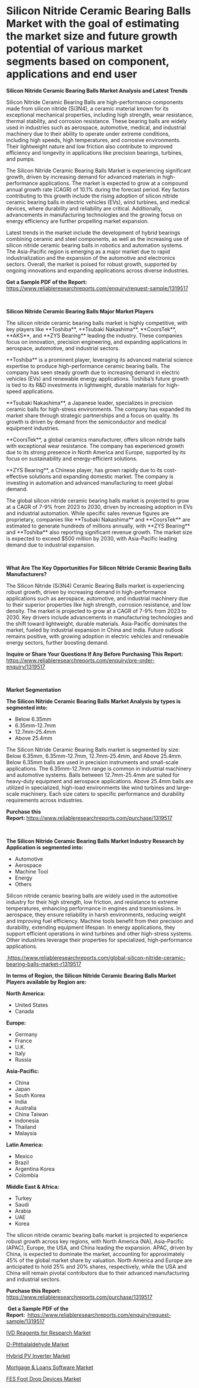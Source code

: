 <p><h1>Silicon Nitride Ceramic Bearing Balls Market with the goal of estimating the market size and future growth potential of various market segments based on component, applications and end user</h1></p><p><strong>Silicon Nitride Ceramic Bearing Balls Market Analysis and Latest Trends</strong></p>
<p><p>Silicon Nitride Ceramic Bearing Balls are high-performance components made from silicon nitride (Si3N4), a ceramic material known for its exceptional mechanical properties, including high strength, wear resistance, thermal stability, and corrosion resistance. These bearing balls are widely used in industries such as aerospace, automotive, medical, and industrial machinery due to their ability to operate under extreme conditions, including high speeds, high temperatures, and corrosive environments. Their lightweight nature and low friction also contribute to improved efficiency and longevity in applications like precision bearings, turbines, and pumps.</p><p>The Silicon Nitride Ceramic Bearing Balls Market is experiencing significant growth, driven by increasing demand for advanced materials in high-performance applications. The market is expected to grow at a compound annual growth rate (CAGR) of 10.1% during the forecast period. Key factors contributing to this growth include the rising adoption of silicon nitride ceramic bearing balls in electric vehicles (EVs), wind turbines, and medical devices, where durability and reliability are critical. Additionally, advancements in manufacturing technologies and the growing focus on energy efficiency are further propelling market expansion.</p><p>Latest trends in the market include the development of hybrid bearings combining ceramic and steel components, as well as the increasing use of silicon nitride ceramic bearing balls in robotics and automation systems. The Asia-Pacific region is emerging as a major market due to rapid industrialization and the expansion of the automotive and electronics sectors. Overall, the market is poised for robust growth, supported by ongoing innovations and expanding applications across diverse industries.</p></p>
<p><strong>Get a Sample PDF of the Report:&nbsp;</strong> <a href="https://www.reliableresearchreports.com/enquiry/request-sample/1319517?utm_campaign=13&utm_medium=2&utm_source=Github&utm_content=ia&utm_term=20012025&utm_id=silicon-nitride-ceramic-bearing-balls">https://www.reliableresearchreports.com/enquiry/request-sample/1319517</a></p>
<p>&nbsp;</p>
<p><strong>Silicon Nitride Ceramic Bearing Balls Major Market Players</strong></p>
<p><p>The silicon nitride ceramic bearing balls market is highly competitive, with key players like **Toshiba**, **Tsubaki Nakashima**, **CoorsTek**, **AKS**, and **ZYS Bearing** leading the industry. These companies focus on innovation, precision engineering, and expanding applications in aerospace, automotive, and industrial sectors.</p><p>**Toshiba** is a prominent player, leveraging its advanced material science expertise to produce high-performance ceramic bearing balls. The company has seen steady growth due to increasing demand in electric vehicles (EVs) and renewable energy applications. Toshiba’s future growth is tied to its R&D investments in lightweight, durable materials for high-speed applications.</p><p>**Tsubaki Nakashima**, a Japanese leader, specializes in precision ceramic balls for high-stress environments. The company has expanded its market share through strategic partnerships and a focus on quality. Its growth is driven by demand from the semiconductor and medical equipment industries.</p><p>**CoorsTek**, a global ceramics manufacturer, offers silicon nitride balls with exceptional wear resistance. The company has experienced growth due to its strong presence in North America and Europe, supported by its focus on sustainability and energy-efficient solutions.</p><p>**ZYS Bearing**, a Chinese player, has grown rapidly due to its cost-effective solutions and expanding domestic market. The company is investing in automation and advanced manufacturing to meet global demand.</p><p>The global silicon nitride ceramic bearing balls market is projected to grow at a CAGR of 7-9% from 2023 to 2030, driven by increasing adoption in EVs and industrial automation. While specific sales revenue figures are proprietary, companies like **Tsubaki Nakashima** and **CoorsTek** are estimated to generate hundreds of millions annually, with **ZYS Bearing** and **Toshiba** also reporting significant revenue growth. The market size is expected to exceed $500 million by 2030, with Asia-Pacific leading demand due to industrial expansion.</p></p>
<p>&nbsp;</p>
<p><strong>What Are The Key Opportunities For Silicon Nitride Ceramic Bearing Balls Manufacturers?</strong></p>
<p><p>The Silicon Nitride (Si3N4) Ceramic Bearing Balls market is experiencing robust growth, driven by increasing demand in high-performance applications such as aerospace, automotive, and industrial machinery due to their superior properties like high strength, corrosion resistance, and low density. The market is projected to grow at a CAGR of 7-9% from 2023 to 2030. Key drivers include advancements in manufacturing technologies and the shift toward lightweight, durable materials. Asia-Pacific dominates the market, fueled by industrial expansion in China and India. Future outlook remains positive, with growing adoption in electric vehicles and renewable energy sectors, further boosting demand.</p></p>
<p><strong>Inquire or Share Your Questions If Any Before Purchasing This Report:</strong> <a href="https://www.reliableresearchreports.com/enquiry/pre-order-enquiry/1319517?utm_campaign=13&utm_medium=2&utm_source=Github&utm_content=ia&utm_term=20012025&utm_id=silicon-nitride-ceramic-bearing-balls">https://www.reliableresearchreports.com/enquiry/pre-order-enquiry/1319517</a></p>
<p>&nbsp;</p>
<p><strong>Market Segmentation</strong></p>
<p><strong>The Silicon Nitride Ceramic Bearing Balls Market Analysis by types is segmented into:</strong></p>
<p><ul><li>Below 6.35mm</li><li>6.35mm-12.7mm</li><li>12.7mm-25.4mm</li><li>Above 25.4mm</li></ul></p>
<p><p>The Silicon Nitride Ceramic Bearing Balls market is segmented by size: Below 6.35mm, 6.35mm-12.7mm, 12.7mm-25.4mm, and Above 25.4mm. Below 6.35mm balls are used in precision instruments and small-scale applications. The 6.35mm-12.7mm range is common in industrial machinery and automotive systems. Balls between 12.7mm-25.4mm are suited for heavy-duty equipment and aerospace applications. Above 25.4mm balls are utilized in specialized, high-load environments like wind turbines and large-scale machinery. Each size caters to specific performance and durability requirements across industries.</p></p>
<p><strong>Purchase this Report:&nbsp;</strong><a href="https://www.reliableresearchreports.com/purchase/1319517?utm_campaign=13&utm_medium=2&utm_source=Github&utm_content=ia&utm_term=20012025&utm_id=silicon-nitride-ceramic-bearing-balls">https://www.reliableresearchreports.com/purchase/1319517</a></p>
<p>&nbsp;</p>
<p><strong>The Silicon Nitride Ceramic Bearing Balls Market Industry Research by Application is segmented into:</strong></p>
<p><ul><li>Automotive</li><li>Aerospace</li><li>Machine Tool</li><li>Energy</li><li>Others</li></ul></p>
<p><p>Silicon nitride ceramic bearing balls are widely used in the automotive industry for their high strength, low friction, and resistance to extreme temperatures, enhancing performance in engines and transmissions. In aerospace, they ensure reliability in harsh environments, reducing weight and improving fuel efficiency. Machine tools benefit from their precision and durability, extending equipment lifespan. In energy applications, they support efficient operations in wind turbines and other high-stress systems. Other industries leverage their properties for specialized, high-performance applications.</p></p>
<p><a href="https://www.reliableresearchreports.com/global-silicon-nitride-ceramic-bearing-balls-market-r1319517?utm_campaign=13&utm_medium=2&utm_source=Github&utm_content=ia&utm_term=20012025&utm_id=silicon-nitride-ceramic-bearing-balls">&nbsp;https://www.reliableresearchreports.com/global-silicon-nitride-ceramic-bearing-balls-market-r1319517</a></p>
<p><strong>In terms of Region, the Silicon Nitride Ceramic Bearing Balls Market Players available by Region are:</strong></p>
<p>
    <p> <strong> North America: </strong>
        <ul>
            <li>United States</li>
            <li>Canada</li>
        </ul>
        </p> 
    <p> <strong> Europe: </strong>
        <ul>
            <li>Germany</li>
            <li>France</li>
            <li>U.K.</li>
            <li>Italy</li>
            <li>Russia</li>
        </ul>
        </p> 
    <p> <strong> Asia-Pacific: </strong>
        <ul>
            <li>China</li>
            <li>Japan</li>
            <li>South Korea</li>
            <li>India</li>
            <li>Australia</li>
            <li>China Taiwan</li>
            <li>Indonesia</li>
            <li>Thailand</li>
            <li>Malaysia</li>
        </ul>
        </p> 
    <p> <strong> Latin America: </strong>
        <ul>
            <li>Mexico</li>
            <li>Brazil</li>
            <li>Argentina Korea</li>
            <li>Colombia</li>
        </ul>
        </p> 
    <p> <strong> Middle East & Africa: </strong>
        <ul>
            <li>Turkey</li>
            <li>Saudi</li>
            <li>Arabia</li>
            <li>UAE</li>
            <li>Korea</li>
        </ul>
    </p>
    </p>
<p><p>The silicon nitride ceramic bearing balls market is projected to experience robust growth across key regions, with North America (NA), Asia-Pacific (APAC), Europe, the USA, and China leading the expansion. APAC, driven by China, is expected to dominate the market, accounting for approximately 45% of the global market share by valuation. North America and Europe are anticipated to hold 25% and 20% shares, respectively, while the USA and China will remain pivotal contributors due to their advanced manufacturing and industrial sectors.</p></p>
<p><strong>Purchase this Report: </strong><a href="https://www.reliableresearchreports.com/purchase/1319517?utm_campaign=13&utm_medium=2&utm_source=Github&utm_content=ia&utm_term=20012025&utm_id=silicon-nitride-ceramic-bearing-balls">https://www.reliableresearchreports.com/purchase/1319517</a></p>
<p>&nbsp;<strong>Get a Sample PDF of the Report:&nbsp;&nbsp;</strong><a href="https://www.reliableresearchreports.com/enquiry/request-sample/1319517?utm_campaign=13&utm_medium=2&utm_source=Github&utm_content=ia&utm_term=20012025&utm_id=silicon-nitride-ceramic-bearing-balls">https://www.reliableresearchreports.com/enquiry/request-sample/1319517</a></p>
<p><strong></strong></p>
<p><p><a href="https://www.linkedin.com/pulse/ivd-reagents-research-market-forecasted-types-applications-growing-xkvbc?utm_campaign=13&utm_medium=2&utm_source=Github&utm_content=ia&utm_term=20012025&utm_id=silicon-nitride-ceramic-bearing-balls">IVD Reagents for Research Market</a></p><p><a href="https://github.com/MarciaRunte/Market-Research-Report-List-1/blob/main/o-phthalaldehyde-market.md?utm_campaign=13&utm_medium=2&utm_source=Github&utm_content=ia&utm_term=20012025&utm_id=silicon-nitride-ceramic-bearing-balls">O-Phthalaldehyde Market</a></p><p><a href="https://www.linkedin.com/pulse/hybrid-pv-inverter-market-analysis-structure-size-growing-ehwdc?utm_campaign=13&utm_medium=2&utm_source=Github&utm_content=ia&utm_term=20012025&utm_id=silicon-nitride-ceramic-bearing-balls">Hybrid PV Inverter Market</a></p><p><a href="https://github.com/MariaWashington76/Market-Research-Report-List-1/blob/main/mortgage-loans-software-market.md?utm_campaign=13&utm_medium=2&utm_source=Github&utm_content=ia&utm_term=20012025&utm_id=silicon-nitride-ceramic-bearing-balls">Mortgage & Loans Software Market</a></p><p><a href="https://www.linkedin.com/pulse/fes-foot-drop-devices-market-report-offers-financial-analysis-t4y7e?utm_campaign=13&utm_medium=2&utm_source=Github&utm_content=ia&utm_term=20012025&utm_id=silicon-nitride-ceramic-bearing-balls">FES Foot Drop Devices Market</a></p></p>